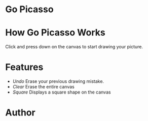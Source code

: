 # Go Picasso
# How Go Picasso Works
Click and press down on the canvas to start drawing your picture.
# Features
- *Undo*
Erase your previous drawing mistake.
- *Clear*
Erase the entire canvas
- *Square*
Displays a square shape on the canvas
# Author

